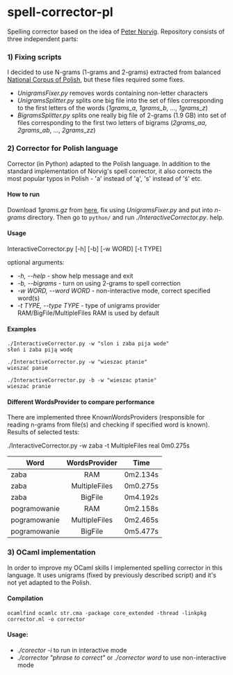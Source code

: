# spell-corrector-pl

Spelling corrector based on the idea of [Peter Norvig](https://norvig.com/spell-correct.html). Repository consists of three independent parts:

### 1) Fixing scripts

I decided to use N-grams (1-grams and 2-grams) extracted from balanced [National Corpus of Polish](http://zil.ipipan.waw.pl/NKJPNGrams), but these files required some fixes.

* *UnigramsFixer.py* removes words containing non-letter characters 
* *UnigramsSplitter.py* splits one big file into the set of files corresponding to the first letters of the words (*1grams_a*, *1grams_b*, ..., *1grams_z*)
* *BigramsSplitter.py* splits one really big file of 2-grams (1.9 GB) into set of files corresponding to the first two letters of bigrams (*2grams_aa*, *2grams_ab*, ..., *2grams_zz*)

### 2) Corrector for Polish language

Corrector (in Python) adapted to the Polish language. In addition to the standard implementation of Norvig's spell corrector, it also corrects the most popular typos in Polish - 'a' instead of 'ą', 's' instead of 'ś' etc.

#### How to run
Download *1grams.gz* from [here](http://zil.ipipan.waw.pl/NKJPNGrams), fix using *UnigramsFixer.py* and put into *n-grams* directory. Then go to `python/` and run *./InteractiveCorrector.py*. help. 

#### Usage

InteractiveCorrector.py [-h] [-b] [-w WORD] [-t TYPE]  

optional arguments:  

* *-h, --help* - show help message and exit
* *-b, --bigrams* - turn on using 2-grams to spell correction
* *-w WORD, --word WORD* - non-interactive mode, correct specified word(s)  
* *-t TYPE, --type TYPE* - type of unigrams provider  RAM/BigFile/MultipleFiles RAM is used by default

#### Examples

    ./InteractiveCorrector.py -w "slon i zaba pija wode"
    słoń i żaba piją wodę 

    ./InteractiveCorrector.py -w "wieszac ptanie"
    wieszać panie 

    ./InteractiveCorrector.py -b -w "wieszac ptanie"
    wieszać pranie 

#### Different WordsProvider to compare performance
There are implemented three KnownWordsProviders (responsible for reading n-grams from file(s) and checking if specified word is known). Results of selected tests:

./InteractiveCorrector.py -w zaba -t MultipleFiles
real	0m0.275s


| Word               | WordsProvider | Time  |
| -------------        |:-----------------:| ------------|
| zaba                | RAM              | 0m2.134s |
| zaba                | MultipleFiles  | 0m0.275s |
| zaba                | BigFile           | 0m4.192s |
| pogramowanie | RAM              | 0m2.158s |
| pogramowanie | MultipleFiles  | 0m2.465s |
| pogramowanie | BigFile           | 0m5.477s |


### 3) OCaml implementation

In order to improve my OCaml skills I implemented spelling corrector in this language. It uses unigrams (fixed by previously described script) and it's not yet adapted to the Polish. 

#### Compilation
    ocamlfind ocamlc str.cma -package core_extended -thread -linkpkg corrector.ml -o corrector


#### Usage:

* *./corector -i* to run in interactive mode
* *./corrector "phrase to correct"* or *./corrector word* to use non-interactive mode
